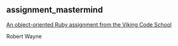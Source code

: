 ## assignment_mastermind

[An object-oriented Ruby assignment from the Viking Code School](http://www.vikingcodeschool.com)

Robert Wayne